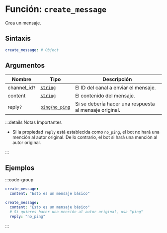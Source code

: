 # Función: `create_message`

Crea un mensaje.

## Sintaxis

```yml
create_message: # Object
```

## Argumentos

| Nombre        | Tipo                       | Descripción                                            |
| ------------- | -------------------------- | ------------------------------------------------------ |
| channel_id`?` | [`string`][String]         | El ID del canal a enviar el mensaje.                   |
| content       | [`string`][String]         | El contenido del mensaje.                              |
| reply`?`      | [`ping`/`no_ping`][String] | Si se debería hacer una respuesta al mensaje original. |

:::details Notas Importantes

- Si la propiedad `reply` está establecida como `no_ping`, el bot no hará una mención al autor original. De lo contrario, el bot si hará una mención al autor original.

:::

## Ejemplos

:::code-group

```yml [Mensaje Básico]
create_message:
  content: "Esto es un mensaje básico"
```

```yml [Como una Respuesta]
create_message:
  content: "Esto es un mensaje básico"
  # Si quieres hacer una mención al autor original, usa "ping"
  reply: "no_ping"
```

:::

[String]: /es/learning/data-types#cadenas-de-texto-string
